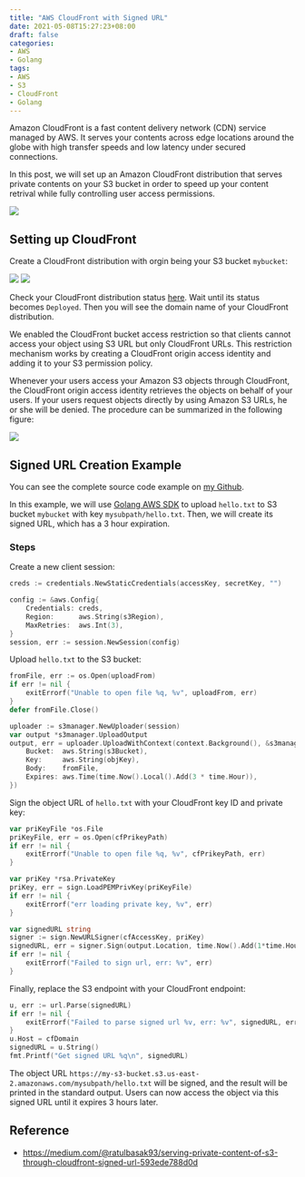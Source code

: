 ```yaml
---
title: "AWS CloudFront with Signed URL"
date: 2021-05-08T15:27:23+08:00
draft: false
categories:
- AWS
- Golang
tags:
- AWS
- S3
- CloudFront
- Golang
---
```


Amazon CloudFront is a fast content delivery network (CDN) service managed by AWS. It serves your contents across edge locations around the globe with high transfer speeds and low latency under secured connections.

In this post, we will set up an Amazon CloudFront distribution that serves private contents on your S3 bucket in order to speed up your content retrival while fully controlling user access permissions.

![](https://i.imgur.com/VVroqoy.png)
<!--more-->
## Setting up CloudFront
Create a CloudFront distribution with orgin being your S3 bucket `mybucket`:

![](https://i.imgur.com/e6TDyeC.png)
![](https://i.imgur.com/LyXoeo0.png)

Check your CloudFront distribution status [here](https://console.aws.amazon.com/cloudfront/home#distributions:). Wait until its status becomes `Deployed`. Then you will see the domain name of your CloudFront distribution. 

We enabled the CloudFront bucket access restriction so that clients cannot access your object using S3 URL but only CloudFront URLs. This restriction mechanism works by creating a CloudFront origin access identity and adding it to your S3 permission policy.

Whenever your users access your Amazon S3 objects through CloudFront, the CloudFront origin access identity retrieves the objects on behalf of your users. If your users request objects directly by using Amazon S3 URLs, he or she will be denied. The procedure can be summarized in the following figure:

![](https://i.imgur.com/uMDqXdz.png)
## Signed URL Creation Example
You can see the complete source code example on [my Github](https://github.com/minghsu0107/cloudFront-signed-url).

In this example, we will use [Golang AWS SDK](https://github.com/aws/aws-sdk-go) to upload `hello.txt` to S3 bucket `mybucket` with key `mysubpath/hello.txt`. Then, we will create its signed URL, which has a 3 hour expiration.
### Steps
Create a new client session:
```go
creds := credentials.NewStaticCredentials(accessKey, secretKey, "")

config := &aws.Config{
    Credentials: creds,
    Region:      aws.String(s3Region),
    MaxRetries:  aws.Int(3),
}
session, err := session.NewSession(config)
```
Upload `hello.txt` to the S3 bucket:
```go
fromFile, err := os.Open(uploadFrom)
if err != nil {
    exitErrorf("Unable to open file %q, %v", uploadFrom, err)
}
defer fromFile.Close()

uploader := s3manager.NewUploader(session)
var output *s3manager.UploadOutput
output, err = uploader.UploadWithContext(context.Background(), &s3manager.UploadInput{
    Bucket:  aws.String(s3Bucket),
    Key:     aws.String(objKey),
    Body:    fromFile,
    Expires: aws.Time(time.Now().Local().Add(3 * time.Hour)),
})
```
Sign the object URL of `hello.txt` with your CloudFront key ID and private key:
```go
var priKeyFile *os.File
priKeyFile, err = os.Open(cfPrikeyPath)
if err != nil {
    exitErrorf("Unable to open file %q, %v", cfPrikeyPath, err)
}

var priKey *rsa.PrivateKey
priKey, err = sign.LoadPEMPrivKey(priKeyFile)
if err != nil {
    exitErrorf("err loading private key, %v", err)
}

var signedURL string
signer := sign.NewURLSigner(cfAccessKey, priKey)
signedURL, err = signer.Sign(output.Location, time.Now().Add(1*time.Hour))
if err != nil {
    exitErrorf("Failed to sign url, err: %v", err)
}
```
Finally, replace the S3 endpoint with your CloudFront endpoint:
```go
u, err := url.Parse(signedURL)
if err != nil {
    exitErrorf("Failed to parse signed url %v, err: %v", signedURL, err)
}
u.Host = cfDomain
signedURL = u.String()
fmt.Printf("Get signed URL %q\n", signedURL)
```
The object URL `https://my-s3-bucket.s3.us-east-2.amazonaws.com/mysubpath/hello.txt` will be signed, and the result will be printed in the standard output. Users can now access the object via this signed URL until it expires 3 hours later.
## Reference
- https://medium.com/@ratulbasak93/serving-private-content-of-s3-through-cloudfront-signed-url-593ede788d0d